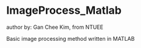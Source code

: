 # ImageProcess_Matlab
author by: Gan Chee Kim, from NTUEE

Basic image processing method written in MATLAB
